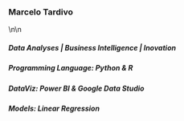 ### Marcelo Tardivo
\n\n
##### Data Analyses | Business Intelligence | Inovation
##### Programming Language: Python & R
##### DataViz: Power BI & Google Data Studio
##### Models: Linear Regression
